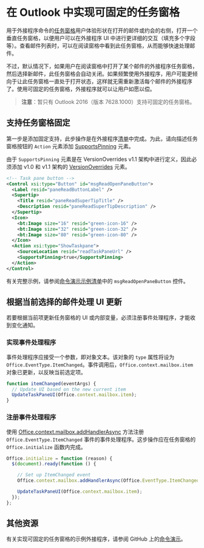 # <a name="implement-a-pinnable-taskpane-in-outlook"></a>在 Outlook 中实现可固定的任务窗格

用于外接程序命令的[任务窗格](../add-in-commands-for-outlook.md#launching-a-task-pane)用户体验形状在打开的邮件或约会的右侧，打开一个垂直任务窗格，以便用户可以在外接程序 UI 中进行更详细的交互（填充多个字段等）。查看邮件列表时，可以在阅读窗格中看到此任务窗格，从而能够快速处理邮件。

不过，默认情况下，如果用户在阅读窗格中打开了某个邮件的外接程序任务窗格，然后选择新邮件，此任务窗格会自动关闭。如果频繁使用外接程序，用户可能更倾向于让此任务窗格一直处于打开状态，这样就无需重新激活每个邮件的外接程序了。使用可固定的任务窗格，外接程序就可以让用户如愿以偿。

> **注意**：暂只有 Outlook 2016（版本 7628.1000）支持可固定的任务窗格。

## <a name="support-taskpane-pinning"></a>支持任务窗格固定

第一步是添加固定支持，此步操作是在外接程序[清单](./manifests.md)中完成。为此，请向描述任务窗格按钮的 `Action` 元素添加 [ SupportsPinning](../../../reference/manifest/action.md#supportspinning) 元素。

由于 `SupportsPinning` 元素是在 VersionOverrides v1.1 架构中进行定义，因此必须添加 v1.0 和 v1.1 架构的 [VersionOverrides](../../../reference/manifest/versionoverrides.md) 元素。

```xml
<!-- Task pane button -->
<Control xsi:type="Button" id="msgReadOpenPaneButton">
  <Label resid="paneReadButtonLabel" />
  <Supertip>
    <Title resid="paneReadSuperTipTitle" />
    <Description resid="paneReadSuperTipDescription" />
  </Supertip>
  <Icon>
    <bt:Image size="16" resid="green-icon-16" />
    <bt:Image size="32" resid="green-icon-32" />
    <bt:Image size="80" resid="green-icon-80" />
  </Icon>
  <Action xsi:type="ShowTaskpane">
    <SourceLocation resid="readTaskPaneUrl" />
    <SupportsPinning>true</SupportsPinning>
  </Action>
</Control>
```

有关完整示例，请参阅[命令演示示例清单](https://github.com/jasonjoh/command-demo/blob/master/command-demo-manifest.xml)中的 `msgReadOpenPaneButton` 控件。

## <a name="handling-ui-updates-based-on-currently-selected-message"></a>根据当前选择的邮件处理 UI 更新

若要根据当前项更新任务窗格的 UI 或内部变量，必须注册事件处理程序，才能收到变化通知。

### <a name="implement-the-event-handler"></a>实现事件处理程序

事件处理程序应接受一个参数，即对象文本。该对象的 `type` 属性将设为 `Office.EventType.ItemChanged`。事件调用后，`Office.context.mailbox.item` 对象已更新，以反映当前选定项。

```js
function itemChanged(eventArgs) {
  // Update UI based on the new current item
  UpdateTaskPaneUI(Office.context.mailbox.item);
}
```

### <a name="register-the-event-handler"></a>注册事件处理程序

使用 [Office.context.mailbox.addHandlerAsync](https://dev.outlook.com/reference/add-ins/1.5/Office.context.mailbox.html#addHandlerAsync) 方法注册 `Office.EventType.ItemChanged` 事件的事件处理程序。这步操作应在任务窗格的 `Office.initialize` 函数内完成。

```js
Office.initialize = function (reason) {
  $(document).ready(function () {

    // Set up ItemChanged event
    Office.context.mailbox.addHandlerAsync(Office.EventType.ItemChanged, itemChanged);

    UpdateTaskPaneUI(Office.context.mailbox.item);
  });
};
```

## <a name="additional-resources"></a>其他资源

有关实现可固定的任务窗格的示例外接程序，请参阅 GitHub 上的[命令演示](https://github.com/jasonjoh/command-demo)。